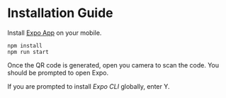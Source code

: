 # Installation Guide

Install [Expo App](https://docs.expo.io/get-started/installation/#2-expo-client-app-for-ios-and) on your mobile.

```
npm install
npm run start
```

Once the QR code is generated, open you camera to scan the code. You should be prompted to open Expo.

If you are prompted to install *Expo CLI* globally, enter Y.